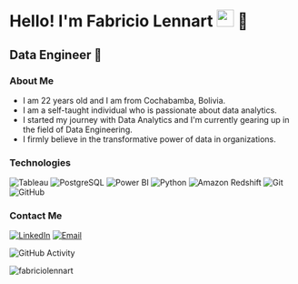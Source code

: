 <h1>Hello! I'm Fabricio Lennart <img src="https://raw.githubusercontent.com/iampavangandhi/iampavangandhi/master/gifs/Hi.gif" width="30px"> 🚀</h1>
<h2>Data Engineer 🎯</h2>

### About Me
- I am 22 years old and I am from Cochabamba, Bolivia.
- I am a self-taught individual who is passionate about data analytics. 
- I started my journey with Data Analytics and I'm currently gearing up in the field of Data Engineering.
- I firmly believe in the transformative power of data in organizations.

### Technologies
  ![Tableau](https://img.shields.io/badge/-Tableau-333333?style=flat&logo=tableau)
  ![PostgreSQL](https://img.shields.io/badge/-PostgreSQL-333333?style=flat&logo=postgresql)
  ![Power BI](https://img.shields.io/badge/-Power%20BI-333333?style=flat&logo=powerbi)
  ![Python](https://img.shields.io/badge/-Python-333333?style=flat&logo=python)
  ![Amazon Redshift](https://img.shields.io/badge/-Amazon%20Redshift-333333?style=flat&logo=amazon)
  ![Git](https://img.shields.io/badge/-Git-333333?style=flat&logo=git)
  ![GitHub](https://img.shields.io/badge/-GitHub-333333?style=flat&logo=github)

### Contact Me
<a href="https://www.linkedin.com/in/fabriciolennart/"><img alt="LinkedIn" src="https://img.shields.io/badge/LinkedIn-Fabricio%20Lennart-blue?style=flat-square&logo=linkedin"></a>
<a href="mailto:fabriciolennart@example.com"><img alt="Email" src="https://img.shields.io/badge/Email-fabriciolennart%40example.com-blue?style=flat-square&logo=gmail"></a>

![GitHub Activity](https://github-readme-stats.vercel.app/api?username=fabriciolennart&show_icons=true)

<p align="left"> <img src="https://komarev.com/ghpvc/?username=fabriciolennart&label=Profile%20views&color=0e75b6&style=flat" alt="fabriciolennart" /> </p>
